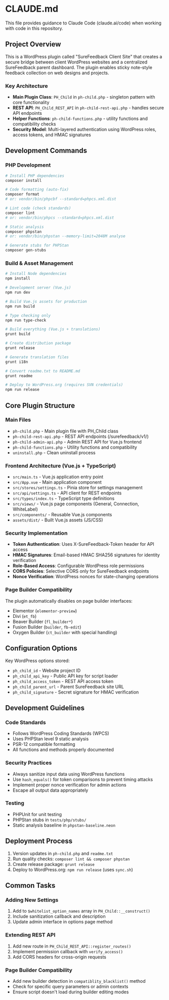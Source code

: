 # CLAUDE.md

This file provides guidance to Claude Code (claude.ai/code) when working with code in this repository.

## Project Overview

This is a WordPress plugin called "SureFeedback Client Site" that creates a secure bridge between client WordPress websites and a centralized SureFeedback parent dashboard. The plugin enables sticky note-style feedback collection on web designs and projects.

### Key Architecture

- **Main Plugin Class**: `PH_Child` in `ph-child.php` - singleton pattern with core functionality
- **REST API**: `PH_Child_REST_API` in `ph-child-rest-api.php` - handles secure API endpoints
- **Helper Functions**: `ph-child-functions.php` - utility functions and compatibility checks
- **Security Model**: Multi-layered authentication using WordPress roles, access tokens, and HMAC signatures

## Development Commands

### PHP Development
```bash
# Install PHP dependencies
composer install

# Code formatting (auto-fix)
composer format
# or: vendor/bin/phpcbf --standard=phpcs.xml.dist

# Lint code (check standards)
composer lint
# or: vendor/bin/phpcs --standard=phpcs.xml.dist

# Static analysis
composer phpstan
# or: vendor/bin/phpstan --memory-limit=2048M analyse

# Generate stubs for PHPStan
composer gen-stubs
```

### Build & Asset Management
```bash
# Install Node dependencies
npm install

# Development server (Vue.js)
npm run dev

# Build Vue.js assets for production
npm run build

# Type checking only
npm run type-check

# Build everything (Vue.js + translations)
grunt build

# Create distribution package
grunt release

# Generate translation files
grunt i18n

# Convert readme.txt to README.md
grunt readme

# Deploy to WordPress.org (requires SVN credentials)
npm run release
```

## Core Plugin Structure

### Main Files
- `ph-child.php` - Main plugin file with PH_Child class
- `ph-child-rest-api.php` - REST API endpoints (/surefeedback/v1/)
- `ph-child-admin-api.php` - Admin REST API for Vue.js frontend
- `ph-child-functions.php` - Utility functions and compatibility
- `uninstall.php` - Clean uninstall process

### Frontend Architecture (Vue.js + TypeScript)
- `src/main.ts` - Vue.js application entry point
- `src/App.vue` - Main application component
- `src/stores/settings.ts` - Pinia store for settings management
- `src/api/settings.ts` - API client for REST endpoints
- `src/types/index.ts` - TypeScript type definitions
- `src/views/` - Vue.js page components (General, Connection, WhiteLabel)
- `src/components/` - Reusable Vue.js components
- `assets/dist/` - Built Vue.js assets (JS/CSS)

### Security Implementation
- **Token Authentication**: Uses X-SureFeedback-Token header for API access
- **HMAC Signatures**: Email-based HMAC SHA256 signatures for identity verification
- **Role-Based Access**: Configurable WordPress role permissions
- **CORS Policies**: Selective CORS only for SureFeedback endpoints
- **Nonce Verification**: WordPress nonces for state-changing operations

### Page Builder Compatibility
The plugin automatically disables on page builder interfaces:
- Elementor (`elementor-preview`)
- Divi (`et_fb`)
- Beaver Builder (`fl_builder*`)
- Fusion Builder (`builder`, `fb-edit`)
- Oxygen Builder (`ct_builder` with special handling)

## Configuration Options

Key WordPress options stored:
- `ph_child_id` - Website project ID
- `ph_child_api_key` - Public API key for script loader
- `ph_child_access_token` - REST API access token
- `ph_child_parent_url` - Parent SureFeedback site URL
- `ph_child_signature` - Secret signature for HMAC verification

## Development Guidelines

### Code Standards
- Follows WordPress Coding Standards (WPCS)
- Uses PHPStan level 9 static analysis
- PSR-12 compatible formatting
- All functions and methods properly documented

### Security Practices
- Always sanitize input data using WordPress functions
- Use `hash_equals()` for token comparisons to prevent timing attacks
- Implement proper nonce verification for admin actions
- Escape all output data appropriately

### Testing
- PHPUnit for unit testing
- PHPStan stubs in `tests/php/stubs/`
- Static analysis baseline in `phpstan-baseline.neon`

## Deployment Process

1. Version updates in `ph-child.php` and `readme.txt`
2. Run quality checks: `composer lint && composer phpstan`
3. Create release package: `grunt release`
4. Deploy to WordPress.org: `npm run release` (uses `sync.sh`)

## Common Tasks

### Adding New Settings
1. Add to `$whitelist_option_names` array in `PH_Child::__construct()`
2. Include sanitization callback and description
3. Update admin interface in options page method

### Extending REST API
1. Add new route in `PH_Child_REST_API::register_routes()`
2. Implement permission callback with `verify_access()`
3. Add CORS headers for cross-origin requests

### Page Builder Compatibility
- Add new builder detection in `compatiblity_blacklist()` method
- Check for specific query parameters or admin contexts
- Ensure script doesn't load during builder editing modes